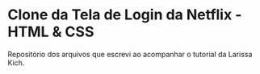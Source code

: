 # Clone da Tela de Login da Netflix - HTML & CSS

Repositório dos arquivos que escrevi ao acompanhar o tutorial da Larissa Kich.
